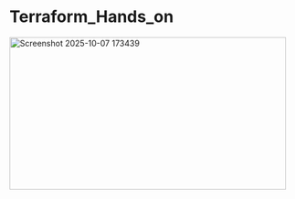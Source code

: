 # Terraform_Hands_on
<img width="484" height="267" alt="Screenshot 2025-10-07 173439" src="https://github.com/user-attachments/assets/2e6fc36f-ba6d-4310-8719-2935d4299b12" />

